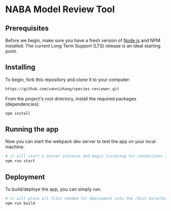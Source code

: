# NABA Model Review Tool

## Prerequisites
Before we begin, make sure you have a fresh version of [Node.js](https://nodejs.org/en/) and NPM installed. The current Long Term Support (LTS) release is an ideal starting point.

## Installing
To begin, fork this repository and clone it to your computer:

```sh
https://github.com/vannizhang/species-reviewer.git
```

From the project's root directory, install the required packages (dependencies):

```sh
npm install
```

## Running the app
Now you can start the webpack dev server to test the app on your local machine:

```sh
# it will start a server instance and begin listening for connections from localhost on port 8080
npm run start
```

## Deployment
To build/deploye the app, you can simply run:

```sh
# it will place all files needed for deployment into the /dist directory
npm run build
```